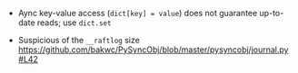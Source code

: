 - Aync key-value access (`dict[key] = value`) does not guarantee up-to-date reads; use `dict.set`

- Suspicious of the `__raftlog` size https://github.com/bakwc/PySyncObj/blob/master/pysyncobj/journal.py#L42
